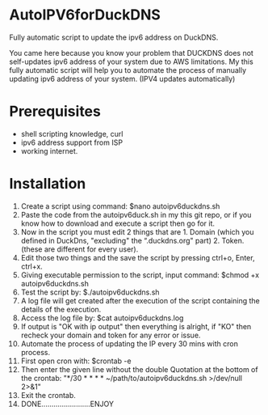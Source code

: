 # AutoIPV6forDuckDNS
Fully automatic script to update the ipv6 address on DuckDNS.

You came here because you know your problem that DUCKDNS does not self-updates ipv6 address of your system due to AWS limitations.
My this fully automatic script will help you to automate the process of manually updating ipv6 address of your system. (IPV4 updates automatically)

# Prerequisites
* shell scripting knowledge, curl
* ipv6 address support from ISP
* working internet.

# Installation
1. Create a script using command: $nano autoipv6duckdns.sh
2. Paste the code from the autoipv6duck.sh in my this git repo, or if you know how to download and execute a script then go for it.
3. Now in the script you must edit 2 things that are 1. Domain (which you defined in DuckDns, "excluding" the “.duckdns.org" part) 2. Token. (these are different for every user).
4. Edit those two things and the save the script by pressing ctrl+o, Enter, ctrl+x.
5. Giving executable permission to the script, input command: $chmod +x autoipv6duckdns.sh
6. Test the script by: $./autoipv6duckdns.sh
7. A log file will get created after the execution of the script containing the details of the execution.
8. Access the log file by: $cat autoipv6duckdns.log
9. If output is "OK with ip output" then everything is alright, if "KO" then recheck your domain and token for any error or issue.
10. Automate the process of updating the IP every 30 mins with cron process.
11. First open cron with: $crontab -e
12. Then enter the given line without the double Quotation at the bottom of the crontab: "*/30 * * * * ~/path/to/autoipv6duckdns.sh >/dev/null 2>&1"
13. Exit the crontab. 
14. DONE........................ENJOY
